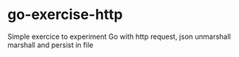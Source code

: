 # go-exercise-http

Simple exercice to experiment Go with http request, json unmarshall marshall and persist in file 
